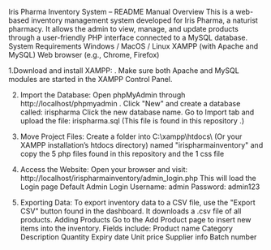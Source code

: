 Iris Pharma Inventory System – README Manual Overview
This is a web-based inventory management system developed for Iris Pharma, a naturist pharmacy. It allows the admin to view, manage, and update products through a user-friendly PHP interface connected to a MySQL database.
System Requirements
Windows / MacOS / Linux
XAMPP
 (with Apache and MySQL)
Web browser (e.g., Chrome, Firefox)


1.Download and install XAMPP: 
.
 Make sure both Apache and MySQL modules are started in the XAMPP Control Panel.

 
2. Import the Database:
Open phpMyAdmin through http://localhost/phpmyadmin
.
Click "New" and create a database called:
irispharma
Click the new database name.
Go to Import tab and upload the file:
irispharma.sql
(This file is found in this repository .)


3. Move Project Files:
Create a folder into C:\xampp\htdocs\ (Or your XAMPP installation’s htdocs directory) named "irispharmainventory" and copy the 5 php files found in this repository and the 1 css file


4. Access the Website:
Open your browser and visit:
http://localhost/irispharmainventory/admin_login.php
This will load the Login page
 Default Admin Login
Username: admin
Password: admin123


5. Exporting Data:
To export inventory data to a CSV file, use the "Export CSV" button found in the dashboard. It downloads a .csv file of all products.
 Adding Products
Go to the Add Product page to insert new items into the inventory.
Fields include:
Product name
Category
Description
Quantity
Expiry date
Unit price
Supplier info
Batch number
